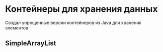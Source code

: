 # Контейнеры для хранения данных
Создал упрощенные версии контейнеров из Java для хранения элементов
## SimpleArrayList